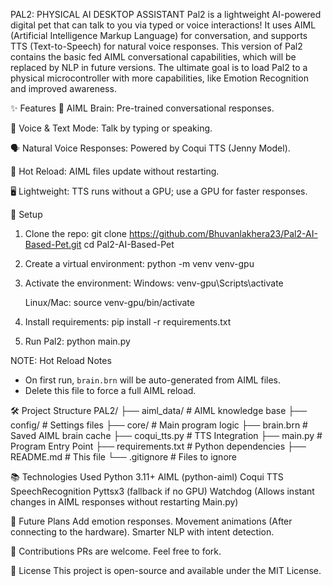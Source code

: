 PAL2: PHYSICAL AI DESKTOP ASSISTANT
Pal2 is a lightweight AI-powered digital pet that can talk to you via typed or voice interactions!
It uses AIML (Artificial Intelligence Markup Language) for conversation, and supports TTS (Text-to-Speech) for natural voice responses. This version of Pal2 contains the basic fed AIML conversational capabilities, which will be replaced by NLP in future versions. The ultimate goal is to load Pal2 to a physical microcontroller with more capabilities, like Emotion Recognition and improved awareness.

✨ Features
🧠 AIML Brain: Pre-trained conversational responses.

🎤 Voice & Text Mode: Talk by typing or speaking.

🗣️ Natural Voice Responses: Powered by Coqui TTS (Jenny Model).

🔄 Hot Reload: AIML files update without restarting.

🖥️ Lightweight: TTS runs without a GPU; use a GPU for faster responses.

🚀 Setup
1) Clone the repo:
    git clone https://github.com/Bhuvanlakhera23/Pal2-AI-Based-Pet.git
    cd Pal2-AI-Based-Pet

2) Create a virtual environment:
    python -m venv venv-gpu

3) Activate the environment:
    Windows:
    venv-gpu\Scripts\activate

    Linux/Mac:
    source venv-gpu/bin/activate

4) Install requirements:
    pip install -r requirements.txt

5) Run Pal2:
    python main.py

NOTE: 
Hot Reload Notes
- On first run, `brain.brn` will be auto-generated from AIML files.
- Delete this file to force a full AIML reload.
    

🛠️ Project Structure
PAL2/
├── aiml_data/          # AIML knowledge base
├── config/             # Settings files
├── core/               # Main program logic
├── brain.brn           # Saved AIML brain cache
├── coqui_tts.py        # TTS Integration
├── main.py             # Program Entry Point
├── requirements.txt    # Python dependencies
├── README.md           # This file
└── .gitignore          # Files to ignore

📚 Technologies Used
Python 3.11+
AIML (python-aiml)
Coqui TTS
SpeechRecognition
Pyttsx3 (fallback if no GPU)
Watchdog (Allows instant changes in AIML responses without restarting Main.py)

🎯 Future Plans
Add emotion responses.
Movement animations (After connecting to the hardware).
Smarter NLP with intent detection.

🤝 Contributions
PRs are welcome. Feel free to fork.

📜 License
This project is open-source and available under the MIT License.
